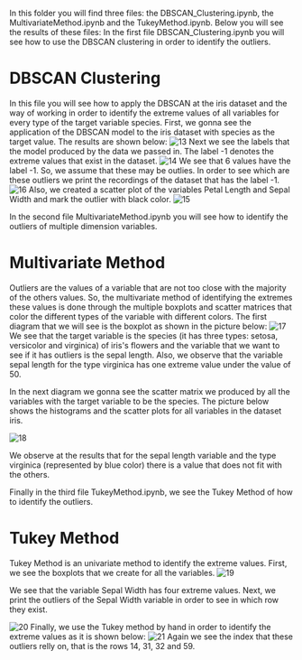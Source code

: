 In this folder you will find three files: the DBSCAN_Clustering.ipynb, the MultivariateMethod.ipynb and the TukeyMethod.ipynb.
Below you will see the results of these files:
In the first file DBSCAN_Clustering.ipynb you will see how to use the DBSCAN clustering in order to identify the outliers.
# DBSCAN Clustering
In this file you will see how to apply the DBSCAN at the iris dataset and the way of working in order to identify the extreme 
values of all variables for every type of the target variable species. First, we gonna see the application of the DBSCAN model 
to the iris dataset with species as the target value. The results are shown below:
![13](https://user-images.githubusercontent.com/42813996/45456410-512cd180-b6f3-11e8-997d-f6f3ba88c906.PNG)
Next we see the labels that the model produced by the data we passed in. The label -1 denotes the extreme values that exist in the
dataset.
![14](https://user-images.githubusercontent.com/42813996/45456564-f5af1380-b6f3-11e8-9ab5-bf90d1325776.PNG)
We see that 6 values have the label -1. So,  we assume that these may be outlies.
In order to see which are these outliers we print the recordings of the dataset that has the label -1.
![16](https://user-images.githubusercontent.com/42813996/45457014-c13c5700-b6f5-11e8-8710-ea27912eb4cb.PNG)
Also, we created a scatter plot of the variables Petal Length and Sepal Width and mark the outlier with black color.
![15](https://user-images.githubusercontent.com/42813996/45456789-bdf49b80-b6f4-11e8-81e2-ad5a8a9e15e5.PNG)

In the second file MultivariateMethod.ipynb you will see how to identify the outliers of multiple dimension variables.
# Multivariate Method
Outliers are the values of a variable that are not too close with the majority of the others values. So, the multivariate method 
of identifying the extremes these values is done through the multiple boxplots and scatter matrices that color the 
different types of the variable with different colors. The first diagram that we will see is the boxplot as shown in the picture 
below:
![17](https://user-images.githubusercontent.com/42813996/45457126-390a8180-b6f6-11e8-91d9-94a40a60969c.PNG)
We see that the target variable is the species (it has three types: setosa, versicolor and virginica) of iris's flowers and the 
variable that we want to see if it has outliers is the sepal length. Also, we observe that the variable sepal length for the 
type virginica has one extreme value under the value of 50.

In the next diagram we gonna see the scatter matrix we produced by all the variables with the target variable to be the 
species. 
The picture below shows the histograms and the scatter plots for all variables in the dataset iris.


![18](https://user-images.githubusercontent.com/42813996/45457244-b3d39c80-b6f6-11e8-8d4d-9eaceb7edab4.PNG)

We observe at the results that for the sepal length variable and the type virginica (represented by blue color) there is a value 
that does not fit with the others.

Finally in the third file TukeyMethod.ipynb, we see the Tukey Method of how to identify the outliers.
# Tukey Method
Tukey Method is an univariate method to identify the extreme values. First, we see the boxplots that we create for all the 
variables.
![19](https://user-images.githubusercontent.com/42813996/45457842-83413200-b6f9-11e8-94d7-b4b52f5aaa70.PNG)

We see that the variable Sepal Width has four extreme values.
Next, we print the outliers of the Sepal Width variable in order to see in which row they exist.

![20](https://user-images.githubusercontent.com/42813996/45458047-81c43980-b6fa-11e8-8f9e-6d2be15b05bc.PNG)
Finally, we use the Tukey method by hand in order to identify the extreme values as it is shown below:
![21](https://user-images.githubusercontent.com/42813996/45458137-ea131b00-b6fa-11e8-9b78-61cc52f57655.PNG)
Again we see the index that these outliers relly on, that is the rows 14, 31, 32 and 59.
